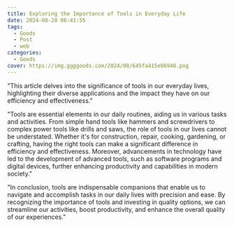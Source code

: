 ```yaml
---
title: Exploring the Importance of Tools in Everyday Life
date: 2024-08-28 06:41:55
tags:
  - Goods
  - Post
  - web
categories:
  - Goods
cover: https://img.ggggoods.com/2024/08/645fa415e86948.png
---
```


"This article delves into the significance of tools in our everyday lives, highlighting their diverse applications and the impact they have on our efficiency and effectiveness."

"Tools are essential elements in our daily routines, aiding us in various tasks and activities. From simple hand tools like hammers and screwdrivers to complex power tools like drills and saws, the role of tools in our lives cannot be understated. Whether it's for construction, repair, cooking, gardening, or crafting, having the right tools can make a significant difference in efficiency and effectiveness. Moreover, advancements in technology have led to the development of advanced tools, such as software programs and digital devices, further enhancing productivity and capabilities in modern society."

"In conclusion, tools are indispensable companions that enable us to navigate and accomplish tasks in our daily lives with precision and ease. By recognizing the importance of tools and investing in quality options, we can streamline our activities, boost productivity, and enhance the overall quality of our experiences."
